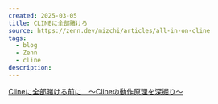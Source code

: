 ```yaml
---
created: 2025-03-05
title: CLINEに全部賭けろ
source: https://zenn.dev/mizchi/articles/all-in-on-cline
tags:
  - blog
  - Zenn
  - cline
description:
---
```

 [Clineに全部賭ける前に　〜Clineの動作原理を深掘り〜](https://zenn.dev/codeciao/articles/6d0a83e234a34a)